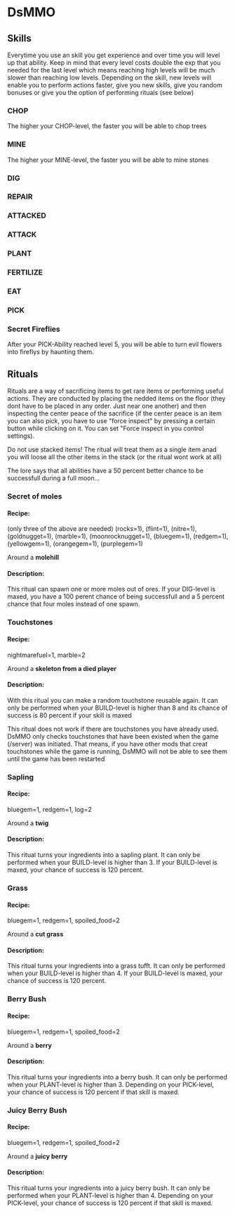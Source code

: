 # DsMMO


## Skills
Everytime you use an skill you get experience and over time you will level up that ability.
Keep in mind that every level costs double the exp that you needed for the last level which means reaching high levels will be much slower than reaching low levels.
Depending on the skill, new levels will enable you to perform actions faster, give you new skills, give you random bonuses or give you the option of performing rituals (see below)


### CHOP
The higher your CHOP-level, the faster you will be able to chop trees

### MINE
The higher your MINE-level, the faster you will be able to mine stones
### DIG

### REPAIR
### ATTACKED
### ATTACK
### PLANT
### FERTILIZE
### EAT
### PICK


### Secret Fireflies
After your PICK-Ability reached level 5, you will be able to turn evil flowers into fireflys by haunting them.


## Rituals
Rituals are a way of sacrificing items to get rare items or performing useful actions.
They are conducted by placing the nedded items on the floor (they dont have to be placed in any order. Just near one another) and then inspecting the center peace of the sacrifice
(if the center peace is an item you can also pick, you have to use "force inspect" by pressing a certain button while clicking on it. You can set "Force inspect in you control settings).

Do not use stacked items!
The ritual will treat them as a single item anad you will loose all the other items in the stack (or the ritual wont work at all)



The lore says that all abilities have a 50 percent better chance to be successfull during a full moon...

### Secret of moles
#### Recipe:
(only three of the above are needed)
(rocks=1), (flint=1), (nitre=1), (goldnugget=1), (marble=1), (moonrocknugget=1), (bluegem=1), (redgem=1), (yellowgem=1), (orangegem=1), (purplegem=1)

Around a **molehill**

#### Description:
This ritual can spawn one or more moles out of ores.
If your DIG-level is maxed, you have a 100 perent chance of being successfull and a 5 percent chance that four moles instead of one spawn.


### Touchstones
#### Recipe:
nightmarefuel=1, marble=2

Around a **skeleton from a died player**

#### Description:
With this ritual you can make a random touchstone reusable again.
It can only be performed when your BUILD-level is higher than 8 and its chance of success is 80 percent if your skill is maxed

This ritual does not work if there are touchstones you have already used.
DsMMO only checks touchstones that have been existed when the game (/server) was initiated. That means, if you have other mods that creat touchstones while the game is running, DsMMO will not be able to see them until the game has been restarted


### Sapling
#### Recipe:
bluegem=1, redgem=1, log=2

Around a **twig**

#### Description:
This ritual turns your ingredients into a sapling plant.
It can only be performed when your BUILD-level is higher than 3.
If your BUILD-level is maxed, your chance of success is 120 percent.


### Grass
#### Recipe:
bluegem=1, redgem=1, spoiled_food=2

Around a **cut grass**

#### Description:
This ritual turns your ingredients into a grass tufft.
It can only be performed when your BUILD-level is higher than 4.
If your BUILD-level is maxed, your chance of success is 120 percent.


### Berry Bush
#### Recipe:
bluegem=1, redgem=1, spoiled_food=2

Around a **berry**

#### Description:
This ritual turns your ingredients into a berry bush.
It can only be performed when your PLANT-level is higher than 3.
Depending on your PICK-level, your chance of success is 120 percent if that skill is maxed.


### Juicy Berry Bush
#### Recipe:
bluegem=1, redgem=1, spoiled_food=2

Around a **juicy berry**

#### Description:
This ritual turns your ingredients into a juicy berry bush.
It can only be performed when your PLANT-level is higher than 4.
Depending on your PICK-level, your chance of success is 120 percent if that skill is maxed.